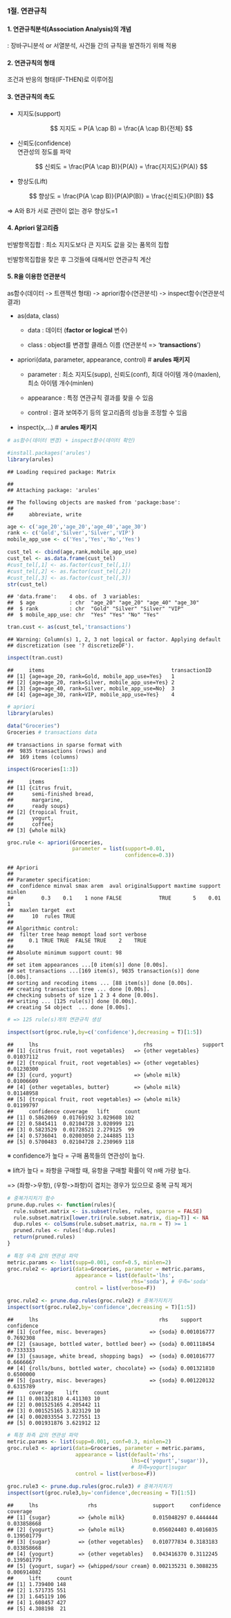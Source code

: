 ### 1절. 연관규칙

#### 1. 연관규칙분석(Association Analysis)의 개념

: 장바구니분석 or 서열분석, 사건들 간의 규칙을 발견하기 위해 적용

#### 2. 연관규칙의 형태

조건과 반응의 형태(IF-THEN)로 이루어짐

#### 3. 연관규칙의 측도

-   지지도(support)

    $$
    지지도 = P(A \cap B) = \frac{A \cap B}{전체}
    $$

-   신뢰도(confidence)  
    연관성의 정도를 파악

    $$
    신뢰도 = \frac{P(A \cap B)}{P(A)} = \frac{지지도}{P(A)}
    $$

-   향상도(Lift)

    $$
    향상도 = \frac{P(A \cap B)}{P(A)P(B)} = \frac{신뢰도}{P(B)}
    $$

=\> A와 B가 서로 관련이 없는 경우 향상도=1

#### 4. Apriori 알고리즘

빈발항목집합 : 최소 지지도보다 큰 지지도 값을 갖는 품목의 집합

빈발항목집합을 찾은 후 그것들에 대해서만 연관규칙 계산

#### 5. R을 이용한 연관분석

as함수(데이터 -\> 트랜젝션 형태) -\> apriori함수(연관분석) -\>
inspect함수(연관분석 결과)

-   as(data, class)

    -   data : 데이터 (**factor or logical** 변수)

    -   class : object를 변경할 클래스 이름 (연관분석 =\>
        ‘**transactions**’)

-   apriori(data, parameter, appearance, control) \# **arules 패키지**

    -   parameter : 최소 지지도(supp), 신뢰도(conf), 최대 아이템
        개수(maxlen), 최소 아이템 개수(minlen)

    -   appearance : 특정 연관규칙 결과를 찾을 수 있음

    -   control : 결과 보여주기 등의 알고리즘의 성능을 조정할 수 있음

-   inspect(x,…) \# **arules 패키지**

``` r
# as함수(데이터 변경) + inspect함수(데이터 확인)

#install.packages('arules')
library(arules)
```

    ## Loading required package: Matrix

    ## 
    ## Attaching package: 'arules'

    ## The following objects are masked from 'package:base':
    ## 
    ##     abbreviate, write

``` r
age <- c('age_20','age_20','age_40','age_30')
rank <- c('Gold','Silver','Silver','VIP')
mobile_app_use <- c('Yes','Yes','No','Yes')

cust_tel <- cbind(age,rank,mobile_app_use)
cust_tel <- as.data.frame(cust_tel)
#cust_tel[,1] <- as.factor(cust_tel[,1])
#cust_tel[,2] <- as.factor(cust_tel[,2])
#cust_tel[,3] <- as.factor(cust_tel[,3])
str(cust_tel)
```

    ## 'data.frame':    4 obs. of  3 variables:
    ##  $ age           : chr  "age_20" "age_20" "age_40" "age_30"
    ##  $ rank          : chr  "Gold" "Silver" "Silver" "VIP"
    ##  $ mobile_app_use: chr  "Yes" "Yes" "No" "Yes"

``` r
tran.cust <- as(cust_tel,'transactions')
```

    ## Warning: Column(s) 1, 2, 3 not logical or factor. Applying default
    ## discretization (see '? discretizeDF').

``` r
inspect(tran.cust)
```

    ##     items                                         transactionID
    ## [1] {age=age_20, rank=Gold, mobile_app_use=Yes}   1            
    ## [2] {age=age_20, rank=Silver, mobile_app_use=Yes} 2            
    ## [3] {age=age_40, rank=Silver, mobile_app_use=No}  3            
    ## [4] {age=age_30, rank=VIP, mobile_app_use=Yes}    4

``` r
# apriori
library(arules)

data("Groceries")
Groceries # transactions data
```

    ## transactions in sparse format with
    ##  9835 transactions (rows) and
    ##  169 items (columns)

``` r
inspect(Groceries[1:3])
```

    ##     items                 
    ## [1] {citrus fruit,        
    ##      semi-finished bread, 
    ##      margarine,           
    ##      ready soups}         
    ## [2] {tropical fruit,      
    ##      yogurt,              
    ##      coffee}              
    ## [3] {whole milk}

``` r
groc.rule <- apriori(Groceries,
                     parameter = list(support=0.01,
                                      confidence=0.3))
```

    ## Apriori
    ## 
    ## Parameter specification:
    ##  confidence minval smax arem  aval originalSupport maxtime support minlen
    ##         0.3    0.1    1 none FALSE            TRUE       5    0.01      1
    ##  maxlen target  ext
    ##      10  rules TRUE
    ## 
    ## Algorithmic control:
    ##  filter tree heap memopt load sort verbose
    ##     0.1 TRUE TRUE  FALSE TRUE    2    TRUE
    ## 
    ## Absolute minimum support count: 98 
    ## 
    ## set item appearances ...[0 item(s)] done [0.00s].
    ## set transactions ...[169 item(s), 9835 transaction(s)] done [0.00s].
    ## sorting and recoding items ... [88 item(s)] done [0.00s].
    ## creating transaction tree ... done [0.00s].
    ## checking subsets of size 1 2 3 4 done [0.00s].
    ## writing ... [125 rule(s)] done [0.00s].
    ## creating S4 object  ... done [0.00s].

``` r
# => 125 rule(s)개의 연관규칙 생성

inspect(sort(groc.rule,by=c('confidence'),decreasing = T)[1:5])
```

    ##     lhs                                  rhs                support   
    ## [1] {citrus fruit, root vegetables}   => {other vegetables} 0.01037112
    ## [2] {tropical fruit, root vegetables} => {other vegetables} 0.01230300
    ## [3] {curd, yogurt}                    => {whole milk}       0.01006609
    ## [4] {other vegetables, butter}        => {whole milk}       0.01148958
    ## [5] {tropical fruit, root vegetables} => {whole milk}       0.01199797
    ##     confidence coverage   lift     count
    ## [1] 0.5862069  0.01769192 3.029608 102  
    ## [2] 0.5845411  0.02104728 3.020999 121  
    ## [3] 0.5823529  0.01728521 2.279125  99  
    ## [4] 0.5736041  0.02003050 2.244885 113  
    ## [5] 0.5700483  0.02104728 2.230969 118

※ confidence가 높다 = 구매 품목들의 연관성이 높다.

※ lift가 높다 = 좌항을 구매할 때, 유항을 구매할 확률이 약 n배 가량 높다.

=\> (좌항-\>우항), (우항-\>좌항)이 겹치는 경우가 있으므로 중복 규칙 제거

``` r
# 중복가지치기 함수
prune.dup.rules <- function(rules){
  rule.subset.matrix <- is.subset(rules, rules, sparse = FALSE)
  rule.subset.matrix[lower.tri(rule.subset.matrix, diag=T)] <- NA
  dup.rules <- colSums(rule.subset.matrix, na.rm = T) >= 1
  pruned.rules <- rules[!dup.rules]
  return(pruned.rules)
}
```

``` r
# 특정 우측 값의 연관성 파악
metric.params <- list(supp=0.001, conf=0.5, minlen=2)
groc.rule2 <- apriori(data=Groceries, parameter = metric.params,
                      appearance = list(default='lhs',
                                        rhs='soda'), # 우측='soda'
                      control = list(verbose=F))

groc.rule2 <- prune.dup.rules(groc.rule2) # 중복가지치기
inspect(sort(groc.rule2,by='confidence',decreasing = T)[1:5])
```

    ##     lhs                                       rhs    support     confidence
    ## [1] {coffee, misc. beverages}              => {soda} 0.001016777 0.7692308 
    ## [2] {sausage, bottled water, bottled beer} => {soda} 0.001118454 0.7333333 
    ## [3] {sausage, white bread, shopping bags}  => {soda} 0.001016777 0.6666667 
    ## [4] {rolls/buns, bottled water, chocolate} => {soda} 0.001321810 0.6500000 
    ## [5] {pastry, misc. beverages}              => {soda} 0.001220132 0.6315789 
    ##     coverage    lift     count
    ## [1] 0.001321810 4.411303 10   
    ## [2] 0.001525165 4.205442 11   
    ## [3] 0.001525165 3.823129 10   
    ## [4] 0.002033554 3.727551 13   
    ## [5] 0.001931876 3.621912 12

``` r
# 특정 좌측 값의 연관성 파악
metric.params <- list(supp=0.001, conf=0.3, minlen=2)
groc.rule3 <- apriori(data=Groceries, parameter = metric.params,
                      appearance = list(default='rhs',
                                        lhs=c('yogurt','sugar')),
                                        # 좌측=yogurt|sugar
                      control = list(verbose=F))

groc.rule3 <- prune.dup.rules(groc.rule3) # 중복가지치기
inspect(sort(groc.rule3,by='confidence',decreasing = T)[1:5])
```

    ##     lhs                rhs                  support     confidence coverage   
    ## [1] {sugar}         => {whole milk}         0.015048297 0.4444444  0.033858668
    ## [2] {yogurt}        => {whole milk}         0.056024403 0.4016035  0.139501779
    ## [3] {sugar}         => {other vegetables}   0.010777834 0.3183183  0.033858668
    ## [4] {yogurt}        => {other vegetables}   0.043416370 0.3112245  0.139501779
    ## [5] {yogurt, sugar} => {whipped/sour cream} 0.002135231 0.3088235  0.006914082
    ##     lift     count
    ## [1] 1.739400 148  
    ## [2] 1.571735 551  
    ## [3] 1.645119 106  
    ## [4] 1.608457 427  
    ## [5] 4.308198  21
